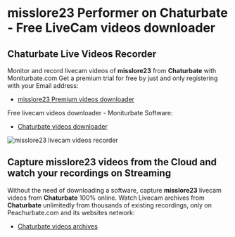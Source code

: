 # misslore23 Performer on Chaturbate - Free LiveCam videos downloader

## Chaturbate Live Videos Recorder

Monitor and record livecam videos of **misslore23** from **Chaturbate** with Moniturbate.com
Get a premium trial for free by just and only registering with your Email address:
* [misslore23 Premium videos downloader](https://moniturbate.com/request-demo-licence-key.html)

Free livecam videos downloader - Moniturbate Software:
* [Chaturbate videos downloader](https://moniturbate.com/moniturbate-download-software.html)

![misslore23 livecam videos recorder](https://peachurnet.com/templates/moniturbate-software.png)


## Capture misslore23 videos from the Cloud and watch your recordings on Streaming

Without the need of downloading a software, capture **misslore23** livecam videos from **Chaturbate** 100% online.
Watch Livecam archives from **Chaturbate** unlimitedly from thousands of existing recordings, only on Peachurbate.com and its websites network:
* [Chaturbate videos archives](https://peachurnet.com/)